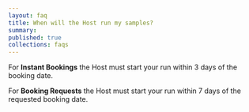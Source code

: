 ```yaml
---
layout: faq
title: When will the Host run my samples?
summary:
published: true
collections: faqs
---
```


For __Instant Bookings__ the Host must start your run within 3 days of the booking date.

For __Booking Requests__ the Host must start your run within 7 days of the requested booking date.
